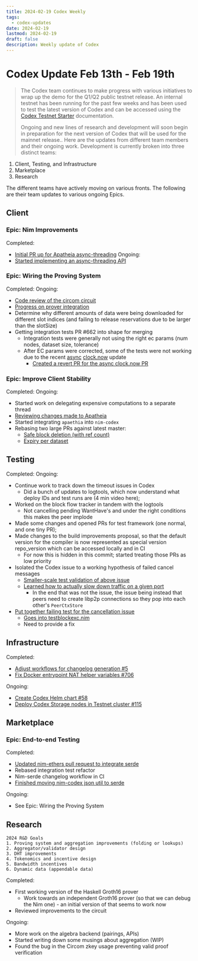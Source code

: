 ```yaml
---
title: 2024-02-19 Codex Weekly
tags:
  - codex-updates
date: 2024-02-19
lastmod: 2024-02-19
draft: false
description: Weekly update of Codex
---
```


# Codex Update Feb 13th - Feb 19th

> The Codex team continues to make progress with various initiatives to wrap up the demo for the Q1/Q2 public testnet release. An internal testnet has been running for the past few weeks and has been used to test the latest version of Codex and can be accessed using the [Codex Testnet Starter](https://github.com/codex-storage/codex-testnet-starter) documentation.
> 
> Ongoing and new lines of research and development will soon begin in preparation for the next version of Codex that will be used for the mainnet release.. Here are the updates from different team members and their ongoing work.
Development is currently broken into three distinct teams: 

1. Client, Testing, and Infrastructure
2. Marketplace 
3. Research

The different teams have actively moving on various fronts. The following are their team updates to various ongoing Epics.

## Client
### Epic: Nim Improvements
Completed:
- [Initial PR up for Apatheia async-threading](https://github.com/elcritch/apatheia/pull/1) 
Ongoing:
- [Started implementing an async-threading API](https://github.com/elcritch/apatheia)

### Epic: Wiring the Proving System
Completed:
Ongoing:
- [Code review of the circom circuit](https://github.com/codex-storage/codex-storage-proofs-circuits/pull/5)
- [Progress on prover integration](https://github.com/codex-storage/nim-codex/pull/702)
- Determine why different amounts of data were being downloaded for different slot indices (and failing to release reservations due to be larger than the slotSize)
- Getting integration tests PR #662 into shape for merging
  - Integration tests were generally not using the right ec params (num nodes, dataset size, tolerance)
  - After EC params were corrected, some of the tests were not working due to the recent [async](http://async.now) [clock.now](http://clock.now) update
    - [Created a revert PR for the async clock.now PR](https://github.com/codex-storage/nim-codex/pull/707)

### Epic: Improve Client Stability
Completed:
Ongoing:
- Started work on delegating expensive computations to a separate thread
- [Reviewing changes made to Apatheia](https://github.com/elcritch/apatheia/pull/1)
- Started integrating `apaethia` into `nim-codex` 
- Rebasing two large PRs against latest master: 
  - [Safe block deletion (with ref count)](https://github.com/codex-storage/nim-codex/pull/631)
  - [Expiry per dataset](https://github.com/codex-storage/nim-codex/pull/678)

## Testing
Completed:
Ongoing:
- Continue work to track down the timeout issues in Codex
  - Did a bunch of updates to logtools, which now understand what deploy IDs and test runs are (4 min video here);
- Worked on the block flow tracker in tandem with the logtools
  - Not cancelling pending WantHave's and under the right conditions this makes the peer implode
- Made some changes and opened PRs for test framework (one normal, and one tiny PR);
- Made changes to the build improvements proposal, so that the default version for the compiler is now represented as special version repo_version which can be accessed locally and in CI
  - For now this is hidden in this commit; started treating those PRs as low priority
- Isolated the Codex issue to a working hypothesis of failed cancel messages
  - [Smaller-scale test validation of above issue](https://github.com/gmega/alternate-test-runner/blob/main/bin/local-codex-net.sh)
  - [Learned how to actually slow down traffic on a given port](https://github.com/gmega/alternate-test-runner/blob/main/bin/setup-delays.sh)
    - In the end that was not the issue, the issue being instead that peers need to create libp2p connections so they pop into each other's `PeerCtxStore`
- [Put together failing test for the cancellation issue](https://gist.github.com/gmega/35aef177a37d21cb0524723d8dfbd3b4)
  - [Goes into testblockexc.nim](https://github.com/codex-storage/nim-codex/blob/master/tests/codex/blockexchange/engine/testblockexc.nim) 
  - Need to provide a fix

## Infrastructure
Completed:
- [Adjust workflows for changelog generation #5](<https://github.com/codex-storage/nim-serde/pull/5>)
- [Fix Docker entrypoint NAT helper variables #706](<https://github.com/codex-storage/nim-codex/pull/706>)

Ongoing:
- [Create Codex Helm chart #58](<https://github.com/codex-storage/infra-codex/issues/58>)
- [Deploy Codex Storage nodes in Testnet cluster #115](<https://github.com/codex-storage/infra-codex/issues/115>)

## Marketplace

### Epic: End-to-end Testing
Completed:
- [Updated nim-ethers pull request to integrate serde](https://github.com/codex-storage/nim-ethers/pull/64)
- Rebased integration test refactor
- Nim-serde changelog workflow in CI
- [Finished moving nim-codex json util to serde](https://github.com/codex-storage/nim-codex/pull/704)

Ongoing:
- See Epic: Wiring the Proving System

## Research
```
2024 R&D Goals
1. Proving system and aggregation improvements (folding or lookups)
2. Aggregator/validator design
3. DHT improvements
4. Tokenomics and incentive design
5. Bandwidth incentives
6. Dynamic data (appendable data)
```
Completed:
- First working version of the Haskell Groth16 prover 
  - Work towards an independent Groth16 prover (so that we can debug the Nim one) - an initial version of that seems to work now
- Reviewed improvements to the circuit

Ongoing:
- More work on the algebra backend (pairings, APIs)
- Started writing down some musings about aggregation (WIP)
- Found the bug in the Circom zkey usage preventing valid proof verification